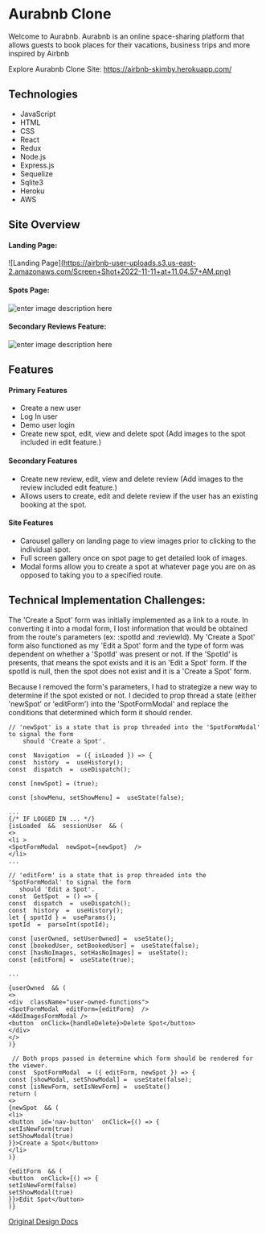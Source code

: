 # Aurabnb Clone


Welcome to Aurabnb. Aurabnb is an online space-sharing platform that allows guests to book places for their vacations, business trips and more inspired by Airbnb


Explore Aurabnb Clone Site: https://airbnb-skimby.herokuapp.com/

## Technologies
 - JavaScript
 - HTML
 - CSS
 - React
 - Redux
 - Node.js
 - Express.js
 - Sequelize
 - Sqlite3
 - Heroku
 - AWS

## Site Overview

#### Landing Page:
![Landing Page][(https://airbnb-user-uploads.s3.us-east-2.amazonaws.com/Screen+Shot+2022-11-11+at+11.04.57+AM.png)](https://airbnb-user-uploads.s3.us-east-2.amazonaws.com/Screen+Shot+2022-11-11+at+11.04.57+AM.png)

#### Spots Page:
![enter image description here](https://airbnb-images-bucket.s3.us-east-2.amazonaws.com/read-me/Screen+Shot+2022-07-18+at+1.50.49+PM.png)
#### Secondary Reviews Feature:
![enter image description here](https://airbnb-images-bucket.s3.us-east-2.amazonaws.com/read-me/Screen+Shot+2022-07-18+at+1.50.15+PM.png)


## Features

#### Primary Features
 - Create a new user
 - Log In user
 - Demo user login
 - Create new spot, edit, view and delete spot (Add images to the spot included in edit feature.)
#### Secondary Features
 - Create new review, edit, view and delete review (Add images to the review included edit feature.)
 - Allows users to create, edit and delete review if the user has an existing booking at the spot.
 #### Site Features
 - Carousel gallery on landing page to view images prior to clicking to the individual spot.
 - Full screen gallery once on spot page to get detailed look of images.
 - Modal forms allow you to create a spot at whatever page you are on as opposed to taking you to a specified route.


## Technical Implementation Challenges:
The 'Create a Spot' form was initially implemented as a link to a route. In converting it into a modal form, I lost information that would be obtained from the route's parameters (ex: :spotId and :reviewId). My 'Create a Spot' form also functioned as my 'Edit a Spot' form and the type of form was dependent on whether a 'SpotId' was present or not. If the 'SpotId' is presents, that means the spot exists and it is an 'Edit a Spot' form. If the spotId is null, then the spot does not exist and it is a 'Create a Spot' form.

Because I removed the form's parameters, I had to strategize a new way to determine if the spot existed or not. I decided to prop thread a state (either 'newSpot' or 'editForm') into the 'SpotFormModal' and replace the conditions that determined which form it should render.

```
// 'newSpot' is a state that is prop threaded into the 'SpotFormModal' to signal the form
    should 'Create a Spot'.

const  Navigation  = ({ isLoaded }) => {
const  history  =  useHistory();
const  dispatch  =  useDispatch();

const [newSpot] = (true);

const [showMenu, setShowMenu] =  useState(false);

...
{/* IF LOGGED IN ... */}
{isLoaded  &&  sessionUser  && (
<>
<li >
<SpotFormModal  newSpot={newSpot}  />
</li>
...

```
 ```
 // 'editForm' is a state that is prop threaded into the 'SpotFormModal' to signal the form
    should 'Edit a Spot'.
 const  GetSpot  = () => {
const  dispatch  =  useDispatch();
const  history  =  useHistory();
let { spotId } =  useParams();
spotId  =  parseInt(spotId);

const [userOwned, setUserOwned] =  useState();
const [bookedUser, setBookedUser] =  useState(false);
const [hasNoImages, setHasNoImages] =  useState();
const [editForm] =  useState(true);

...

{userOwned  && (
<>
<div  className="user-owned-functions">
<SpotFormModal  editForm={editForm}  />
<AddImagesFormModal />
<button  onClick={handleDelete}>Delete Spot</button>
</div>
</>
)}
```

```
 // Both props passed in determine which form should be rendered for the viewer.
const  SpotFormModal  = ({ editForm, newSpot }) => {
const [showModal, setShowModal] =  useState(false);
const [isNewForm, setIsNewForm] =  useState()
return (
<>
{newSpot  && (
<li>
<button  id='nav-button'  onClick={() => {
setIsNewForm(true)
setShowModal(true)
}}>Create a Spot</button>
</li>
)}

{editForm  && (
<button  onClick={() => {
setIsNewForm(false)
setShowModal(true)
}}>Edit Spot</button>
)}
```

[Original Design Docs](https://github.com/skimby/AirBnB/wiki/AirBnB-Clone-Original-Design-Doc)
